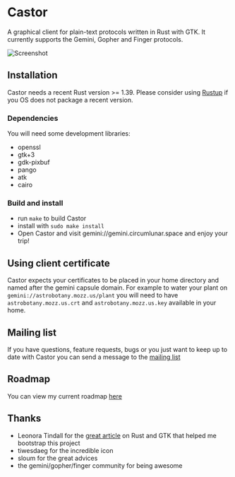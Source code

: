 # Castor

A graphical client for plain-text protocols written in Rust with GTK.
It currently supports the Gemini, Gopher and Finger protocols.

![Screenshot](https://juliensharing.s3.amazonaws.com/castor-icon.png)


## Installation

Castor needs a recent Rust version >= 1.39. Please consider using [Rustup](https://rustup.rs)
if you OS does not package a recent version.

### Dependencies

You will need some development libraries:

- openssl
- gtk+3
- gdk-pixbuf
- pango
- atk
- cairo

### Build and install

- run `make` to build Castor
- install with `sudo make install`
- Open Castor and visit gemini://gemini.circumlunar.space and enjoy your trip!


## Using client certificate

Castor expects your certificates to be placed in your home directory and named after the gemini capsule domain.
For example to water your plant on `gemini://astrobotany.mozz.us/plant` you will need to have `astrobotany.mozz.us.crt`
and `astrobotany.mozz.us.key` available in your home.


## Mailing list

If you have questions, feature requests, bugs or you just want to keep up to date with Castor you
can send a message to the [mailing list](https://lists.sr.ht/~julienxx/castor)


## Roadmap

You can view my current roadmap [here](https://todo.sr.ht/~julienxx/Castor)


## Thanks

- Leonora Tindall for the [great article](https://nora.codes/tutorial/speedy-desktop-apps-with-gtk-and-rust/) on Rust and GTK that helped me bootstrap this project
- tiwesdaeg for the incredible icon
- sloum for the great advices
- the gemini/gopher/finger community for being awesome
